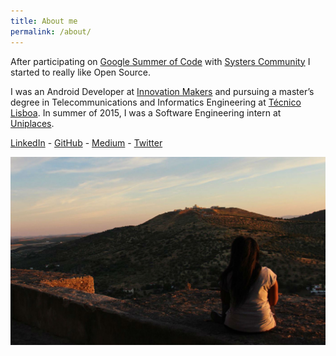 ```yaml
---
title: About me
permalink: /about/
---
```


After participating on [Google Summer of Code](https://summerofcode.withgoogle.com) with [Systers Community](https://anitab.org/systers/) I started to really like Open Source.

I was an Android Developer at [Innovation Makers](https://inm.pt/) and pursuing a master’s degree in Telecommunications and Informatics Engineering at [Técnico Lisboa](https://tecnico.ulisboa.pt/). In summer of 2015, I was a Software Engineering intern at [Uniplaces](https://uniplaces.com/).

[LinkedIn](https://www.linkedin.com/in/isabelcmdcosta) - [GitHub](https://github.com/isabelcosta) - [Medium](https://medium.com/@isabelcmdcosta) - [Twitter](https://twitter.com/isabelcmdcosta)


![Isabel in hometown](/assets/images/me-in-hometown.jpg)
